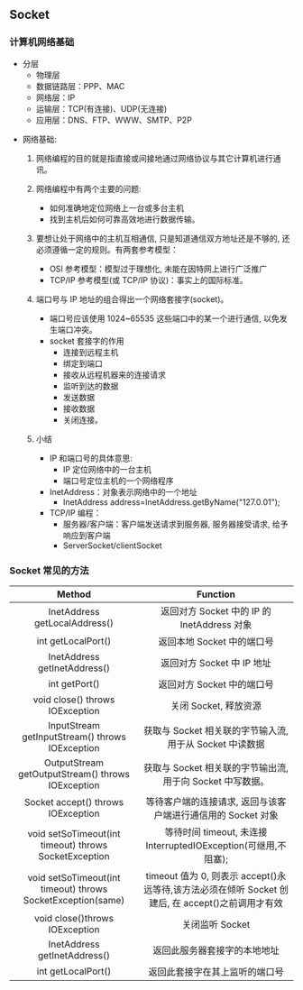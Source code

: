 ## Socket

### 计算机网络基础

- 分层
  - 物理层
  - 数据链路层：PPP、MAC
  - 网络层：IP
  - 运输层：TCP(有连接)、UDP(无连接)
  - 应用层：DNS、FTP、WWW、SMTP、P2P

* 网络基础:

  1. 网络编程的目的就是指直接或间接地通过网络协议与其它计算机进行通讯。
  2. 网络编程中有两个主要的问题:
     - 如何准确地定位网络上一台或多台主机
     - 找到主机后如何可靠高效地进行数据传输。
  3. 要想让处于网络中的主机互相通信, 只是知道通信双方地址还是不够的, 还必须遵循一定的规则。有两套参考模型：

     - OSI 参考模型：模型过于理想化, 未能在因特网上进行广泛推广
     - TCP/IP 参考模型(或 TCP/IP 协议)：事实上的国际标准。

  4. 端口号与 IP 地址的组合得出一个网络套接字(socket)。

     - 端口号应该使用 1024~65535 这些端口中的某一个进行通信, 以免发生端口冲突。
     - socket 套接字的作用
       - 连接到远程主机
       - 绑定到端口
       - 接收从远程机器来的连接请求
       - 监听到达的数据
       - 发送数据
       - 接收数据
       - 关闭连接。

  5. 小结
     - IP 和端口号的具体意思:
       - IP 定位网络中的一台主机
       - 端口号定位主机的一个网络程序
     - InetAddress：对象表示网络中的一个地址
       - InetAddress address=InetAddress.getByName("127.0.01");
     - TCP/IP 编程：
       - 服务器/客户端：客户端发送请求到服务器, 服务器接受请求, 给予响应到客户端
       - ServerSocket/clientSocket

### Socket 常见的方法

|                           Method                            |                                             Function                                              |
| :---------------------------------------------------------: | :-----------------------------------------------------------------------------------------------: |
|                InetAddress getLocalAddress()                |                            返回对方 Socket 中的 IP 的 InetAddress 对象                            |
|                     int getLocalPort()                      |                                    返回本地 Socket 中的端口号                                     |
|                InetAddress getInetAddress()                 |                                    返回对方 Socket 中 IP 地址                                     |
|                        int getPort()                        |                                    返回对方 Socket 中的端口号                                     |
|               void close() throws IOException               |                                       关闭 Socket, 释放资源                                       |
|       InputStream getInputStream() throws IOException       |                     获取与 Socket 相关联的字节输入流, 用于从 Socket 中读数据                      |
|      OutputStream getOutputStream() throws IOException      |                    获取与 Socket 相关联的字节输出流, 用于向 Socket 中写数据。                     |
|             Socket accept() throws IOException              |                   等待客户端的连接请求, 返回与该客户端进行通信用的 Socket 对象                    |
|    void setSoTimeout(int timeout) throws SocketException    |                  等待时间 timeout, 未连接 InterruptedIOException(可继用,不阻塞);                  |
| void setSoTimeout(int timeout) throws SocketException(same) | timeout 值为 0, 则表示 accept()永远等待,该方法必须在倾听 Socket 创建后, 在 accept()之前调用才有效 |
|               void close()throws IOException                |                                          关闭监听 Socket                                          |
|                InetAddress getInetAddress()                 |                                   返回此服务器套接字的本地地址                                    |
|                     int getLocalPort()                      |                                  返回此套接字在其上监听的端口号                                   |
